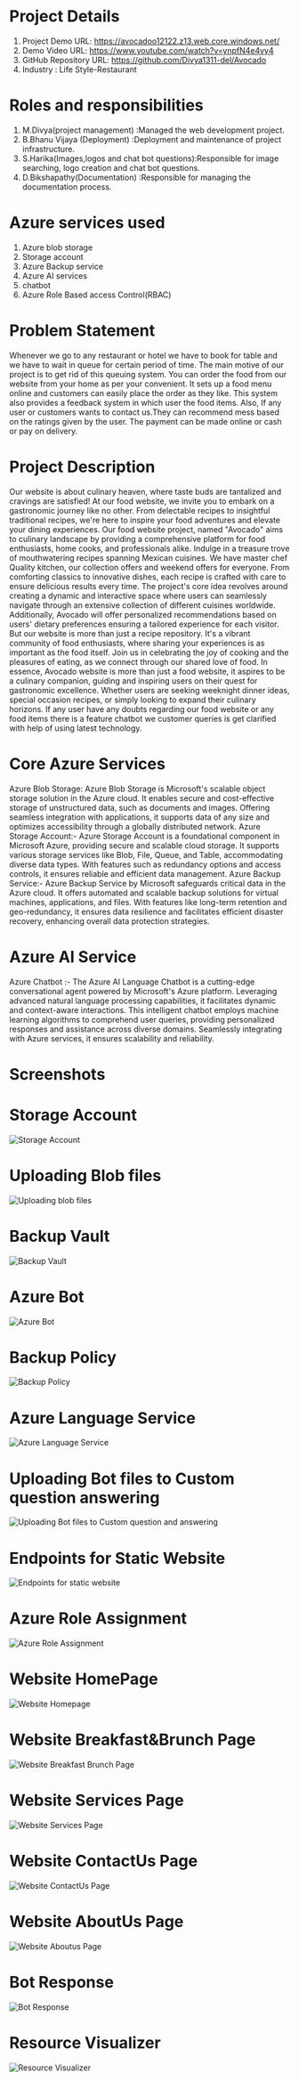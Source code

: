# Project Details
1. Project Demo URL: https://avocadoo12122.z13.web.core.windows.net/
2. Demo Video URL: https://www.youtube.com/watch?v=ynpfN4e4vy4
3. GitHub Repository URL: https://github.com/Divya1311-del/Avocado
4. Industry : Life Style-Restaurant
# Roles and responsibilities
1. M.Divya(project management) :Managed the web development project.
2. B.Bhanu Vijaya (Deployment) :Deployment and maintenance of project infrastructure.
3. S.Harika(Images,logos and chat bot questions):Responsible for image searching, logo creation and chat bot questions.
4. D.Bikshapathy(Documentation) :Responsible for managing the documentation process.
# Azure services used
1. Azure blob storage<br>
2. Storage account<br>
3. Azure Backup service<br>
4. Azure AI services<br>
5. chatbot <br>
6. Azure Role Based access Control(RBAC)
# Problem Statement
Whenever we go to any restaurant or hotel we have to book for table and we have to wait in queue for certain period of time. The main motive of our project is to get rid of this queuing system. You can order the food  from our website from your home as per your convenient. It sets up a food menu online and customers can easily place the order as they like. This system also provides a feedback system in which user the food items. Also, If any user or customers wants to contact us.They can recommend mess based on the ratings given by the user. The payment can be made online or cash or pay on delivery. 
# Project Description
Our website is about culinary heaven, where taste buds are tantalized and cravings are satisfied! At our food website, we invite you to embark on a gastronomic journey like no other. From delectable recipes to insightful traditional recipes, we're here to inspire your food adventures and elevate your dining experiences.
Our food website project, named "Avocado" aims to culinary landscape by providing a comprehensive platform for food enthusiasts, home cooks, and professionals alike. Indulge in a treasure trove of mouthwatering recipes spanning Mexican cuisines. We have master chef Quality kitchen, our collection offers and weekend offers for everyone. From comforting classics to innovative dishes, each recipe is crafted with care to ensure delicious results every time.
The project's core idea revolves around creating a dynamic and interactive space where users can seamlessly navigate through an extensive collection of different cuisines worldwide. Additionally, Avocado will offer personalized recommendations based on users' dietary preferences ensuring a tailored experience for each visitor.
But our website is more than just a recipe repository. It's a vibrant community of food enthusiasts, where sharing your experiences is as important as the food itself. Join us in celebrating the joy of cooking and the pleasures of eating, as we connect through our shared love of food.
In essence, Avocado website is more than just a food website, it aspires to be a culinary companion, guiding and inspiring users on their quest for gastronomic excellence. Whether users are seeking weeknight dinner ideas, special occasion recipes, or simply looking to expand their culinary horizons.
If any user have any doubts regarding our food website or any food items there is a feature chatbot we customer queries is get clarified with help of using latest technology.
          
# Core Azure Services
Azure Blob Storage: Azure Blob Storage is Microsoft's scalable object storage solution in the Azure cloud. It enables secure and cost-effective storage of unstructured data, such as documents and images. Offering seamless integration with applications, it supports data of any size and optimizes accessibility through a globally distributed network. Azure Storage Account:- Azure Storage Account is a foundational component in Microsoft Azure, providing secure and scalable cloud storage. It supports various storage services like Blob, File, Queue, and Table, accommodating diverse data types. With features such as redundancy options and access controls, it ensures reliable and efficient data management. Azure Backup Service:- Azure Backup Service by Microsoft safeguards critical data in the Azure cloud. It offers automated and scalable backup solutions for virtual machines, applications, and files. With features like long-term retention and geo-redundancy, it ensures data resilience and facilitates efficient disaster recovery, enhancing overall data protection strategies. 
# Azure AI Service
Azure Chatbot :- The Azure AI Language Chatbot is a cutting-edge conversational agent powered by Microsoft's Azure platform. Leveraging advanced natural language processing capabilities, it facilitates dynamic and context-aware interactions. This intelligent chatbot employs machine learning algorithms to comprehend user queries, providing personalized responses and assistance across diverse domains. Seamlessly integrating with Azure services, it ensures scalability and reliability.
# Screenshots
# Storage Account

![Storage Account](https://github.com/Divya1311-del/Avocado/assets/142675512/36da582c-057b-47f1-b4c9-dc03c3813e03)

# Uploading Blob files
![Uploading blob files](https://github.com/Divya1311-del/Avocado/assets/142675512/d27c24c6-52fe-4fcc-9a69-62d26581507b)


# Backup Vault
![Backup Vault](https://github.com/Divya1311-del/Avocado/assets/142675512/3f145fd6-1a02-4f39-b63e-bdabe80e2e7d)

# Azure Bot

![Azure Bot](https://github.com/Divya1311-del/Avocado/assets/142675512/1ae9b49d-6cd7-45a3-b7b3-6f0462d3193a)


# Backup Policy
![Backup Policy](https://github.com/Divya1311-del/Avocado/assets/142675512/8e4bfac9-3dd0-4b86-b3c7-2da37b2524e5)

# Azure Language Service
![Azure Language Service](https://github.com/Divya1311-del/Avocado/assets/142675512/bc7c4435-4c00-4eee-93a2-b859596c6fc0)

# Uploading Bot files to Custom question answering
![Uploading Bot files to Custom question and answering](https://github.com/Divya1311-del/Avocado/assets/142675512/2fc9047d-c5ee-402e-bd3a-a13f78b66247)

# Endpoints for Static Website
![Endpoints for static website](https://github.com/Divya1311-del/Avocado/assets/142675512/69c2330a-36e5-4862-803c-41fc149a8f39)

# Azure Role Assignment
![Azure Role Assignment](https://github.com/Divya1311-del/Avocado/assets/142675512/31c288f6-ed83-4288-b3da-ea78c1c59dba)

# Website HomePage
![Website Homepage](https://github.com/Divya1311-del/Avocado/assets/142675512/c8cd62bb-4925-443b-9e44-a3a05bad8e79)

# Website Breakfast&Brunch Page
![Website Breakfast Brunch Page](https://github.com/Divya1311-del/Avocado/assets/142675512/e2678a09-c4c8-4fcd-a46c-8c1fa156d8af)

# Website Services Page
![Website Services Page](https://github.com/Divya1311-del/Avocado/assets/142675512/f5d77df2-a5b3-49e2-992a-52cdc61aabb4)

# Website ContactUs Page
![Website ContactUs Page](https://github.com/Divya1311-del/Avocado/assets/142675512/0eefa6b3-2962-4009-9ae2-00013d50a5c8)

# Website AboutUs Page
![Website Aboutus Page](https://github.com/Divya1311-del/Avocado/assets/142675512/847d3d50-3e1b-4a38-9096-4fcf78214626)


# Bot Response
![Bot Response](https://github.com/Divya1311-del/Avocado/assets/142675512/4d8e6435-598c-46b2-b9b5-78db3baed01e)

# Resource Visualizer
![Resource Visualizer](https://github.com/Divya1311-del/Avocado/assets/142675512/12272029-cbc8-4cd2-b273-2e9611ac9955)


